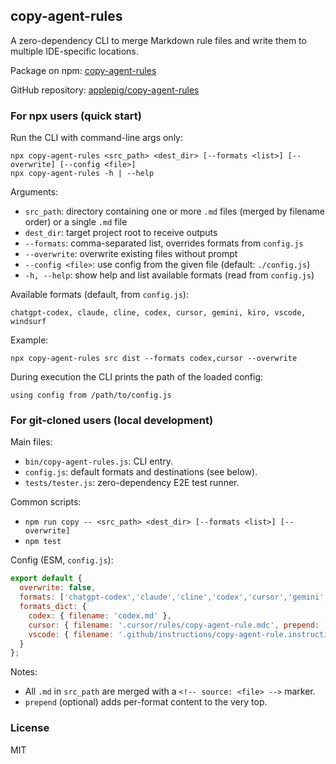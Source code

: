## copy-agent-rules

A zero-dependency CLI to merge Markdown rule files and write them to multiple IDE-specific locations.

Package on npm: [copy-agent-rules](https://www.npmjs.com/package/copy-agent-rules)

GitHub repository: [applepig/copy-agent-rules](https://github.com/applepig/copy-agent-rules)

### For npx users (quick start)

Run the CLI with command-line args only:

```
npx copy-agent-rules <src_path> <dest_dir> [--formats <list>] [--overwrite] [--config <file>]
npx copy-agent-rules -h | --help
```

Arguments:
- `src_path`: directory containing one or more `.md` files (merged by filename order) or a single `.md` file
- `dest_dir`: target project root to receive outputs
- `--formats`: comma-separated list, overrides formats from `config.js`
- `--overwrite`: overwrite existing files without prompt
- `--config <file>`: use config from the given file (default: `./config.js`)
- `-h, --help`: show help and list available formats (read from `config.js`)

Available formats (default, from `config.js`):
```
chatgpt-codex, claude, cline, codex, cursor, gemini, kiro, vscode, windsurf
```

Example:
```
npx copy-agent-rules src dist --formats codex,cursor --overwrite
```

During execution the CLI prints the path of the loaded config:

```
using config from /path/to/config.js
```

### For git-cloned users (local development)

Main files:
- `bin/copy-agent-rules.js`: CLI entry.
- `config.js`: default formats and destinations (see below).
 - `tests/tester.js`: zero-dependency E2E test runner.

Common scripts:
- `npm run copy -- <src_path> <dest_dir> [--formats <list>] [--overwrite]`
- `npm test`

Config (ESM, `config.js`):
```js
export default {
  overwrite: false,
  formats: ['chatgpt-codex','claude','cline','codex','cursor','gemini','kiro','vscode','windsurf'],
  formats_dict: {
    codex: { filename: 'codex.md' },
    cursor: { filename: '.cursor/rules/copy-agent-rule.mdc', prepend: `---\ndescription: "Generated by copy-agent-rules"\nalwaysApply: true\n---` },
    vscode: { filename: '.github/instructions/copy-agent-rule.instructions.md' }
  }
};
```

Notes:
- All `.md` in `src_path` are merged with a `<!-- source: <file> -->` marker.
- `prepend` (optional) adds per-format content to the very top.

### License

MIT



